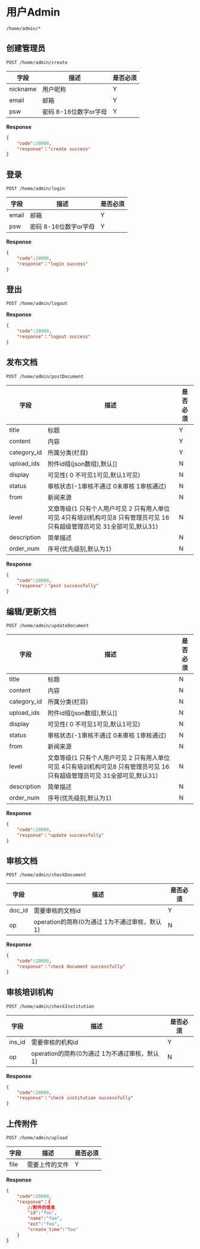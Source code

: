 用户Admin
===
`/home/admin/*`

##  创建管理员
`POST /home/admin/create` 

字段	|描述 |  是否必须 
------------ | -------------| -------------
nickname | 用户昵称  	| Y
email|  邮箱  	| Y
psw  | 密码 8-16位数字or字母 	| Y


**Response**  

```json
{
	"code":20000,
	"response"："create success"
}
```

## 登录   
`POST /home/admin/login` 

字段	|描述 |  是否必须 
------------ | -------------| -------------
email|  邮箱  	| Y
psw  | 密码 8-16位数字or字母 	| Y


**Response**  

```json
{
	"code":20000,
	"response"："login success"
}
```

## 登出   
`POST /home/admin/logout` 

**Response**  

```json
{
	"code":20000,
	"response"："logout success"
}
```


## 发布文档	
`POST /home/admin/postDocument` 

字段	|描述 |  是否必须 
------------ | -------------| -------------
title | 标题  	| Y
content | 内容   |Y
category_id |  所属分类(栏目)   |Y
upload_ids |  附件id组(json数组),默认[]   |N
display| 可见性( 0 不可见1可见,默认1可见) | N
status| 审核状态(-1审核不通过 0未审核 1审核通过) | N
from| 新闻来源  | N
level| 文章等级(1 只有个人用户可见 2 只有用人单位可见  4只有培训机构可见8 只有管理员可见 16只有超级管理员可见 31全部可见,默认31) | N
description| 简单描述 | N
order_num| 序号(优先级别,默认为1) | N

**Response**  

```json
{
	"code":20000,
	"response"："post successfully"
}
```


## 编辑/更新文档  
`POST /home/admin/updateDocument` 

字段	|描述 |  是否必须 
------------ | -------------| -------------
title | 标题      | N
content | 内容   |N
category_id |  所属分类(栏目)   |N
upload_ids |  附件id组(json数组),默认[]   |N
display| 可见性( 0 不可见1可见,默认1可见) | N
status| 审核状态(-1审核不通过 0未审核 1审核通过) | N
from| 新闻来源  | N
level| 文章等级(1 只有个人用户可见 2 只有用人单位可见  4只有培训机构可见8 只有管理员可见 16只有超级管理员可见 31全部可见,默认31) | N
description| 简单描述 | N
order_num| 序号(优先级别,默认为1) | N

**Response**  

```json
{
    "code":20000,
    "response"："update successfully"
}
```


## 审核文档  
`POST /home/admin/checkDocument` 

字段	|描述 |  是否必须 
------------ | -------------| -------------
doc_id|需要审核的文档id|Y
op|operation的简称(0为通过 1为不通过审核，默认1)| N

**Response**  

```json
{
    "code":20000,
    "response"："check document successfully"
}
```


## 审核培训机构 
`POST /home/admin/checkInstitution` 

字段	|描述 |  是否必须 
------------ | -------------| -------------
ins_id| 需要审核的机构id  	| Y
op|operation的简称(0为通过 1为不通过审核，默认1)| N

**Response**  

```json
{
    "code":20000,
    "response"："check institution successfully"
}
```



## 上传附件
`POST /home/admin/upload` 

字段  |描述 |  是否必须 
------------ | -------------| -------------
file| 需要上传的文件   | Y

**Response**  

```json
{
    "code":20000,
    "response"：{
        //附件的信息
        "id":"foo",
        "name":"foo",
        "ext":"foo",
        "create_time":"foo"
    }
}
```

